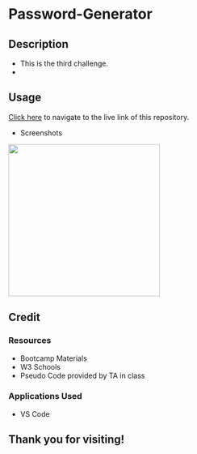 # Password-Generator

## Description

- This is the third challenge.
- 

## Usage

[Click here](https://hbarry89.github.io/Password-Generator/) to navigate to the live link of this repository.

- Screenshots

<img src="Demo-Files/laptop-image.png" width="300" height="300">

## Credit

### Resources
- Bootcamp Materials
- W3 Schools
- Pseudo Code provided by TA in class

### Applications Used
- VS Code

## Thank you for visiting!
